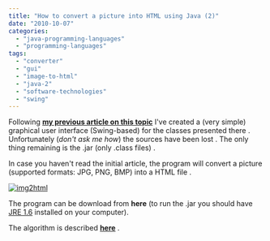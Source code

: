 ```yaml
---
title: "How to convert a picture into HTML using Java (2)"
date: "2010-10-07"
categories: 
  - "java-programming-languages"
  - "programming-languages"
tags: 
  - "converter"
  - "gui"
  - "image-to-html"
  - "java-2"
  - "software-technologies"
  - "swing"
---
```


Following [**my previous article on this topic**](http://andreinc.net/2010/09/25/how-to-convert-a-picture-into-html-using-java/) I've created a (very simple) graphical user interface (Swing-based) for the classes presented there . Unfortunately (_don't ask me how_) the sources have been lost . The only thing remaining is the .jar (only .class files) .

In case you haven't read the initial article, the program will convert a picture (supported formats: JPG, PNG, BMP) into a HTML file .

[![](images/Selection_002.png "img2html")](http://andreinc.net/wp-content/uploads/2010/10/Selection_002.png)

The program can be download from **here** (to run the .jar you should have [JRE 1.6](http://www.java.com/en/download/index.jsp) installed on your computer).

The algorithm is described **[here](http://andreinc.net/2010/09/25/how-to-convert-a-picture-into-html-using-java/)** .

